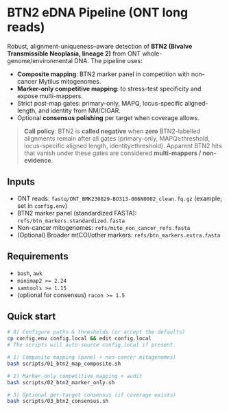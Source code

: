 # BTN2 eDNA Pipeline (ONT long reads)

Robust, alignment-uniqueness–aware detection of **BTN2 (Bivalve Transmissible Neoplasia, lineage 2)**
from ONT whole-genome/environmental DNA. The pipeline uses:
- **Composite mapping**: BTN2 marker panel in competition with non-cancer Mytilus mitogenomes.
- **Marker-only competitive mapping**: to stress-test specificity and expose multi-mappers.
- Strict post-map gates: primary-only, MAPQ, locus-specific aligned-length, and identity from NM/CIGAR.
- Optional **consensus polishing** per target when coverage allows.

> **Call policy**: BTN2 is **called negative** when **zero** BTN2-labelled alignments remain after all
> gates (primary-only, MAPQ≥threshold, locus-specific aligned length, identity≥threshold).
> Apparent BTN2 hits that vanish under these gates are considered **multi-mappers / non-evidence**.

## Inputs

- ONT reads: `fastq/ONT_BMK230829-BO313-006N0002_clean.fq.gz` (example; set in `config.env`)
- BTN2 marker panel (standardized FASTA): `refs/btn_markers.standardized.fasta`
- Non-cancer mitogenomes: `refs/mito_non_cancer_refs.fasta`
- (Optional) Broader mtCOI/other markers: `refs/btn_markers.extra.fasta`

## Requirements

- `bash`, `awk`
- `minimap2 >= 2.24`
- `samtools >= 1.15`
- (optional for consensus) `racon >= 1.5`

## Quick start

```bash
# 0) Configure paths & thresholds (or accept the defaults)
cp config.env config.local && edit config.local
# The scripts will auto-source config.local if present.

# 1) Composite mapping (panel + non-cancer mitogenomes)
bash scripts/01_btn2_map_composite.sh

# 2) Marker-only competitive mapping + audit
bash scripts/02_btn2_marker_only.sh

# 3) Optional per-target consensus (if coverage exists)
bash scripts/03_btn2_consensus.sh
